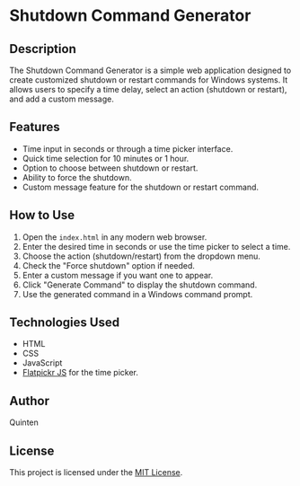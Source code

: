 # Shutdown Command Generator

## Description
The Shutdown Command Generator is a simple web application designed to create customized shutdown or restart commands for Windows systems. It allows users to specify a time delay, select an action (shutdown or restart), and add a custom message.

## Features
- Time input in seconds or through a time picker interface.
- Quick time selection for 10 minutes or 1 hour.
- Option to choose between shutdown or restart.
- Ability to force the shutdown.
- Custom message feature for the shutdown or restart command.

## How to Use
1. Open the `index.html` in any modern web browser.
2. Enter the desired time in seconds or use the time picker to select a time.
3. Choose the action (shutdown/restart) from the dropdown menu.
4. Check the "Force shutdown" option if needed.
5. Enter a custom message if you want one to appear.
6. Click "Generate Command" to display the shutdown command.
7. Use the generated command in a Windows command prompt.

## Technologies Used
- HTML
- CSS
- JavaScript
- [Flatpickr JS](https://flatpickr.js.org/) for the time picker.

## Author
Quinten

## License
This project is licensed under the [MIT License](LICENSE).
